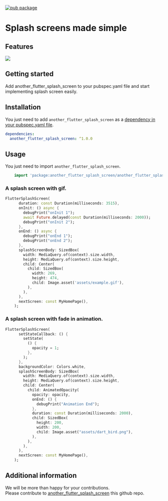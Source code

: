 <!--
This README describes the package. If you publish this package to pub.dev,
this README's contents appear on the landing page for your package.

For information about how to write a good package README, see the guide for
[writing package pages](https://dart.dev/guides/libraries/writing-package-pages).

For general information about developing packages, see the Dart guide for
[creating packages](https://dart.dev/guides/libraries/create-library-packages)
and the Flutter guide for
[developing packages and plugins](https://flutter.dev/developing-packages).
-->

[![pub package](https://img.shields.io/pub/v/another_flutter_splash_screen)](https://pub.dev/packages/another_flutter_splash_screen)

# Splash screens made simple

## Features

![](https://github.com/ToyZ-95/another_flutter_splash_screen/blob/main/example/assets/gif_demo.gif)

## Getting started

Add another_flutter_splash_screen to your pubspec.yaml file and start implementing splash screen easily.

## Installation

You just need to add `another_flutter_splash_screen` as a [dependency in your pubspec.yaml file](https://flutter.io/using-packages/).

```yaml
dependencies:
  another_flutter_splash_screen: ^1.0.0
```

## Usage

You just need to import `another_flutter_splash_screen`.

```dart
    import 'package:another_flutter_splash_screen/another_flutter_splash_screen.dart';
```

### A splash screen with gif.

```dart
FlutterSplashScreen(
      duration: const Duration(milliseconds: 3515),
      onInit: () async {
        debugPrint("onInit 1");
        await Future.delayed(const Duration(milliseconds: 2000));
        debugPrint("onInit 2");
      },
      onEnd: () async {
        debugPrint("onEnd 1");
        debugPrint("onEnd 2");
      },
      splashScreenBody: SizedBox(
        width: MediaQuery.of(context).size.width,
        height: MediaQuery.of(context).size.height,
        child: Center(
          child: SizedBox(
            width: 269,
            height: 474,
            child: Image.asset('assets/example.gif'),
          ),
        ),
      ),
      nextScreen: const MyHomePage(),
    );
```

### A splash screen with fade in animation.

```dart
FlutterSplashScreen(
      setStateCallback: () {
        setState(
          () {
            opacity = 1;
          },
        );
      },
      backgroundColor: Colors.white,
      splashScreenBody: SizedBox(
        width: MediaQuery.of(context).size.width,
        height: MediaQuery.of(context).size.height,
        child: Center(
          child: AnimatedOpacity(
            opacity: opacity,
            onEnd: () {
              debugPrint("Animation End");
            },
            duration: const Duration(milliseconds: 2000),
            child: SizedBox(
              height: 200,
              width: 200,
              child: Image.asset("assets/dart_bird.png"),
            ),
          ),
        ),
      ),
      nextScreen: const MyHomePage(),
    );
```

## Additional information

We will be more than happy for your contributions.
<br />
Please contribute to [another_flutter_splash_screen](https://github.com/ToyZ-95/another_flutter_splash_screen) this github repo.
